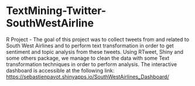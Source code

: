 # TextMining-Twitter-SouthWestAirline
R Project - The goal of this project was to collect tweets from and related to South West Airlines and to perform text transformation in order to get sentiment and topic analysis from these tweets. Using RTweet, Shiny and some others package, we manage to clean the data with some Text transformation techniques in order to perform analysis. The interactive dashboard is accessible at the following link: https://sebastienpavot.shinyapps.io/SouthWestAirlines_Dashboard/
